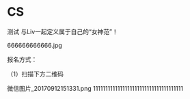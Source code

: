 # CS
测试
与Liv一起定义属于自己的“女神范”！

666666666666.jpg



报名方式：

（1）扫描下方二维码

微信图片_20170912151331.png
1111111111111111111111111111111111111
